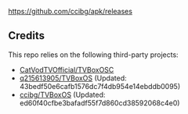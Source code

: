 https://github.com/ccibg/apk/releases

## Credits
This repo relies on the following third-party projects:
- [CatVodTVOfficial/TVBoxOSC](https://github.com/CatVodTVOfficial/TVBoxOSC)
- [q215613905/TVBoxOS](https://github.com/q215613905/TVBoxOS) (Updated: 43bedf50e6cafb1576dc7f4db954e14ebddb0095)
- [ccibg/TVBoxOS](https://github.com/takagen99/Box) (Updated: ed60f40cfbe3bafadf55f7d860cd38592068c4e0)

